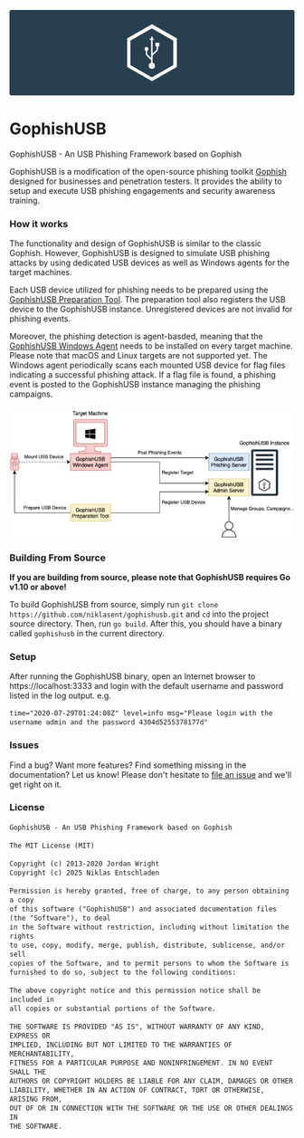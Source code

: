 ![gophishusb logo](https://raw.githubusercontent.com/niklasent/gophishusb/master/static/images/gophishusb_purple.png)

GophishUSB
=======

GophishUSB - An USB Phishing Framework based on Gophish 

GophishUSB is a modification of the open-source phishing toolkit [Gophish](https://getgophish.com) designed for businesses and penetration testers. It provides the ability to setup and execute USB phishing engagements and security awareness training.  

### How it works

The functionality and design of GophishUSB is similar to the classic Gophish.
However, GophishUSB is designed to simulate USB phishing attacks by using dedicated USB devices as well as Windows agents for the target machines.  

Each USB device utilized for phishing needs to be prepared using the [GophishUSB Preparation Tool](https://github.com/niklasent/gophishusb-prep). The preparation tool also registers the USB device to the GophishUSB instance. Unregistered devices are not invalid for phishing events.

Moreover, the phishing detection is agent-basded, meaning that the [GophishUSB Windows Agent](https://github.com/niklasent/gophishusb-agent) needs to be installed on every target machine. Please note that macOS and Linux targets are not supported yet.
The Windows agent periodically scans each mounted USB device for flag files indicating a successful phishing attack. If a flag file is found, a phishing event is posted to the GophishUSB instance managing the phishing campaigns.

![gophishusb process](https://raw.githubusercontent.com/niklasent/gophishusb/master/static/images/gophishusb-process.png)

### Building From Source
**If you are building from source, please note that GophishUSB requires Go v1.10 or above!**

To build GophishUSB from source, simply run ```git clone https://github.com/niklasent/gophishusb.git``` and ```cd``` into the project source directory. Then, run ```go build```. After this, you should have a binary called ```gophishusb``` in the current directory.

### Setup
After running the GophishUSB binary, open an Internet browser to https://localhost:3333 and login with the default username and password listed in the log output.
e.g.
```
time="2020-07-29T01:24:08Z" level=info msg="Please login with the username admin and the password 4304d5255378177d"
```

### Issues

Find a bug? Want more features? Find something missing in the documentation? Let us know! Please don't hesitate to [file an issue](https://github.com/niklasent/gophishusb/issues/new) and we'll get right on it.

### License
```
GophishUSB - An USB Phishing Framework based on Gophish

The MIT License (MIT)

Copyright (c) 2013-2020 Jordan Wright
Copyright (c) 2025 Niklas Entschladen

Permission is hereby granted, free of charge, to any person obtaining a copy
of this software ("GophishUSB") and associated documentation files (the "Software"), to deal
in the Software without restriction, including without limitation the rights
to use, copy, modify, merge, publish, distribute, sublicense, and/or sell
copies of the Software, and to permit persons to whom the Software is
furnished to do so, subject to the following conditions:

The above copyright notice and this permission notice shall be included in
all copies or substantial portions of the Software.

THE SOFTWARE IS PROVIDED "AS IS", WITHOUT WARRANTY OF ANY KIND, EXPRESS OR
IMPLIED, INCLUDING BUT NOT LIMITED TO THE WARRANTIES OF MERCHANTABILITY,
FITNESS FOR A PARTICULAR PURPOSE AND NONINFRINGEMENT. IN NO EVENT SHALL THE
AUTHORS OR COPYRIGHT HOLDERS BE LIABLE FOR ANY CLAIM, DAMAGES OR OTHER
LIABILITY, WHETHER IN AN ACTION OF CONTRACT, TORT OR OTHERWISE, ARISING FROM,
OUT OF OR IN CONNECTION WITH THE SOFTWARE OR THE USE OR OTHER DEALINGS IN
THE SOFTWARE.
```
